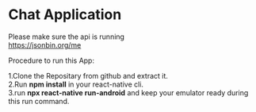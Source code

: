 # Chat Application

Please make sure the api is running <br/>
https://jsonbin.org/me <br/>
<!-- Authorization:token 6ebfff6d-fa4c-4e33-8f17-d4c9aa0cb71f -->


Procedure to run this App:

1.Clone the Repositary from github and extract it.<br/>
2.Run <b>npm install</b> in your react-native cli.<br/>
3.run <b>npx react-native run-android</b> and keep your emulator ready during this run command.<br/>
